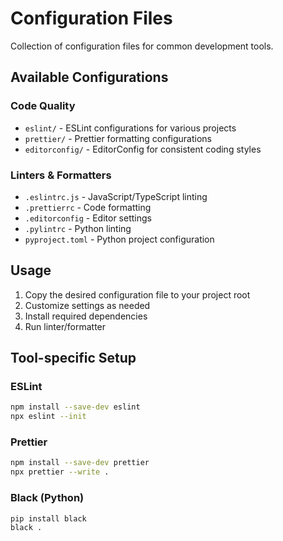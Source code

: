 # Configuration Files

Collection of configuration files for common development tools.

## Available Configurations

### Code Quality
- `eslint/` - ESLint configurations for various projects
- `prettier/` - Prettier formatting configurations
- `editorconfig/` - EditorConfig for consistent coding styles

### Linters & Formatters
- `.eslintrc.js` - JavaScript/TypeScript linting
- `.prettierrc` - Code formatting
- `.editorconfig` - Editor settings
- `.pylintrc` - Python linting
- `pyproject.toml` - Python project configuration

## Usage

1. Copy the desired configuration file to your project root
2. Customize settings as needed
3. Install required dependencies
4. Run linter/formatter

## Tool-specific Setup

### ESLint
```bash
npm install --save-dev eslint
npx eslint --init
```

### Prettier
```bash
npm install --save-dev prettier
npx prettier --write .
```

### Black (Python)
```bash
pip install black
black .
```
